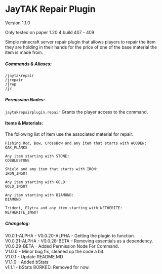 # JayTAK Repair Plugin

Version 1.1.0


Only tested on paper 1.20.4 build 407 - 409

Simple minecraft server repair plugin that allows players to repair the item they are holding in their hands for the price of one of the base material the item is made from.
##### Commands & Aliases:
```
/jaytakrepair
/jrepair
/jrep
/jr
```
##### Permission Nodes:
``
jaytakrepairplugin.repair
``
Grants the player access to the command.

#### Items & Materials:
The following list of item use the associated material for repair.
```
Fishing Rod, Bow, CrossBow and any item that starts with WOODEN:
OAK_PLANKS

Any item starting with STONE:
COBBLESTONE

Shield and any item that starts with IRON:
IRON_INGOT

Any item starting with GOLD:
GOLD_INGOT

Any item starting with DIAMOND:
DIAMOND

Trident, Elytra and any item starting with NETHERITE:
NETHERITE_INGOT
```

##### Changelog:<br>
V0.0.1-ALPHA - V0.0.20-ALPHA - Getting the plugin to function.<br>
V0.0.21-ALPHA - V0.0.28-BETA - Removing essentials as a dependency.<br>
V0.0.29-BETA - Added Permission Node For Command.<br>
V1.0.0 - Minor bug fix, cleaned up the code a bit.<br>
V1.0.1 - Update README.MD<br>
V1.1.0 - Added bStats<br>
v1.1.1 - bStats BORKED. Removed for now.<br>
